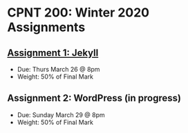 # CPNT 200: Winter 2020 Assignments
## [Assignment 1: Jekyll](assignment-1/README.md)
- Due: Thurs March 26 @ 8pm
- Weight: 50% of Final Mark

## Assignment 2: WordPress (in progress)
- Due: Sunday March 29 @ 8pm
- Weight: 50% of Final Mark
